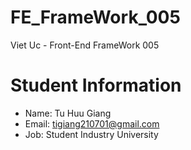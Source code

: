 # FE_FrameWork_005
Viet Uc - Front-End FrameWork 005

# Student Information
* Name: Tu Huu Giang
* Email: tigiang210701@gmail.com
* Job: Student Industry University
